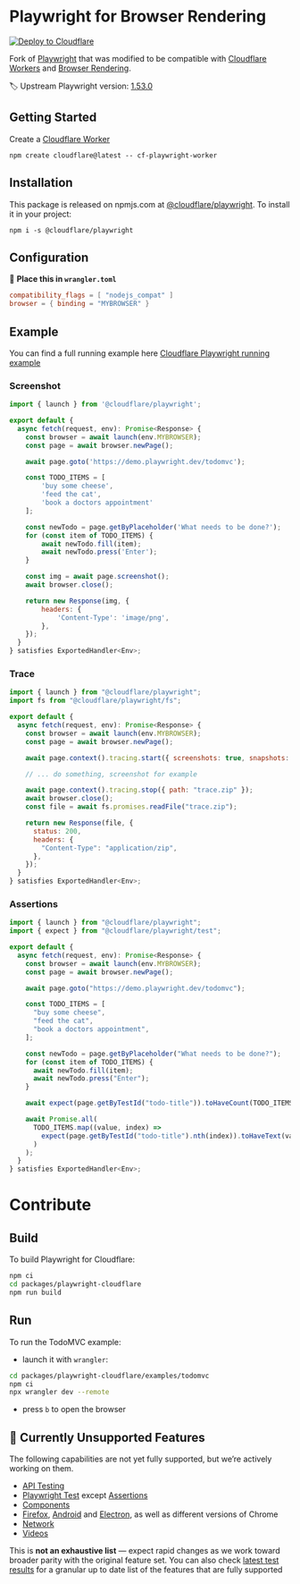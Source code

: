 # Playwright for Browser Rendering

[![Deploy to Cloudflare](https://deploy.workers.cloudflare.com/button)](https://deploy.workers.cloudflare.com/?url=https://github.com/cloudflare/playwright/tree/main/packages/playwright-cloudflare/examples/todomvc)

Fork of [Playwright](https://github.com/microsoft/playwright/) that was modified to be compatible with [Cloudflare Workers](https://developers.cloudflare.com/workers/) and [Browser Rendering](https://developers.cloudflare.com/browser-rendering/).

🏷️ Upstream Playwright version: [1.53.0](https://github.com/microsoft/playwright/releases/tag/v1.53.0)

## Getting Started

Create a [Cloudflare Worker](https://developers.cloudflare.com/workers/get-started/guide/_)

```Shell
npm create cloudflare@latest -- cf-playwright-worker
```

## Installation

This package is released on npmjs.com at [@cloudflare/playwright](https://www.npmjs.com/package/@cloudflare/playwright). To install it in your project:

```Shell
npm i -s @cloudflare/playwright
```

## Configuration

📄 **Place this in `wrangler.toml`**

```toml
compatibility_flags = [ "nodejs_compat" ]
browser = { binding = "MYBROWSER" }
```

## Example

You can find a full running example here [Cloudflare Playwright running example](https://github.com/cloudflare/playwright/tree/main/packages/playwright-cloudflare/examples/todomvc)

### Screenshot

```js
import { launch } from '@cloudflare/playwright';

export default {
  async fetch(request, env): Promise<Response> {
    const browser = await launch(env.MYBROWSER);
    const page = await browser.newPage();

    await page.goto('https://demo.playwright.dev/todomvc');

    const TODO_ITEMS = [
        'buy some cheese',
        'feed the cat',
        'book a doctors appointment'
    ];

    const newTodo = page.getByPlaceholder('What needs to be done?');
    for (const item of TODO_ITEMS) {
        await newTodo.fill(item);
        await newTodo.press('Enter');
    }

    const img = await page.screenshot();
    await browser.close();

    return new Response(img, {
        headers: {
            'Content-Type': 'image/png',
        },
    });
  }
} satisfies ExportedHandler<Env>;
```

### Trace

```js
import { launch } from "@cloudflare/playwright";
import fs from "@cloudflare/playwright/fs";

export default {
  async fetch(request, env): Promise<Response> {
    const browser = await launch(env.MYBROWSER);
    const page = await browser.newPage();

    await page.context().tracing.start({ screenshots: true, snapshots: true });

    // ... do something, screenshot for example

    await page.context().tracing.stop({ path: "trace.zip" });
    await browser.close();
    const file = await fs.promises.readFile("trace.zip");

    return new Response(file, {
      status: 200,
      headers: {
        "Content-Type": "application/zip",
      },
    });
  }
} satisfies ExportedHandler<Env>;
```

### Assertions

```js
import { launch } from "@cloudflare/playwright";
import { expect } from "@cloudflare/playwright/test";

export default {
  async fetch(request, env): Promise<Response> {
    const browser = await launch(env.MYBROWSER);
    const page = await browser.newPage();

    await page.goto("https://demo.playwright.dev/todomvc");

    const TODO_ITEMS = [
      "buy some cheese",
      "feed the cat",
      "book a doctors appointment",
    ];

    const newTodo = page.getByPlaceholder("What needs to be done?");
    for (const item of TODO_ITEMS) {
      await newTodo.fill(item);
      await newTodo.press("Enter");
    }

    await expect(page.getByTestId("todo-title")).toHaveCount(TODO_ITEMS.length);

    await Promise.all(
      TODO_ITEMS.map((value, index) =>
        expect(page.getByTestId("todo-title").nth(index)).toHaveText(value)
      )
    );
  }
} satisfies ExportedHandler<Env>;
```

# Contribute

## Build

To build Playwright for Cloudflare:

```sh
npm ci
cd packages/playwright-cloudflare
npm run build
```

## Run

To run the TodoMVC example:

- launch it with `wrangler`:

```sh
cd packages/playwright-cloudflare/examples/todomvc
npm ci
npx wrangler dev --remote
```

- press `b` to open the browser

## 🚧 Currently Unsupported Features

The following capabilities are not yet fully supported, but we’re actively working on them.

- [API Testing](https://playwright.dev/docs/api-testing)
- [Playwright Test](https://playwright.dev/docs/test-configuration) except [Assertions](https://playwright.dev/docs/test-assertions)
- [Components](https://playwright.dev/docs/test-components)
- [Firefox](https://playwright.dev/docs/api/class-playwright#playwright-firefox), [Android](https://playwright.dev/docs/api/class-android) and [Electron](https://playwright.dev/docs/api/class-electron), as well as different versions of Chrome
- [Network](https://playwright.dev/docs/next/network#network)
- [Videos](https://playwright.dev/docs/next/videos)

This is **not an exhaustive list** — expect rapid changes as we work toward broader parity with the original feature set. You can also check [latest test results](https://playwright-full-test-report.pages.dev/) for a granular up to date list of the features that are fully supported
